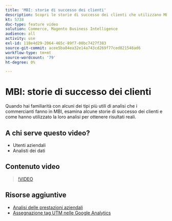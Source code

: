 ```yaml
---
title: 'MBI: storie di successo dei clienti'
description: Scopri le storie di successo dei clienti che utilizzano MBI.
kt: 5738
doc-type: feature video
solution: Commerce, Magento Business Intelligence
audience: all
activity: use
exl-id: 118e4d29-2064-465c-89f7-00bc7427f383
source-git-commit: acee5ba84ea32e14a743cd269f77ced821548ad6
workflow-type: tm+mt
source-wordcount: '79'
ht-degree: 0%

---
```


# MBI: storie di successo dei clienti

Quando hai familiarità con alcuni dei tipi più utili di analisi che i commercianti fanno in MBI, esamina alcune storie di successo dei clienti e come hanno utilizzato la loro analisi per ottenere risultati reali.

## A chi serve questo video?

- Utenti aziendali
- Analisti dei dati

## Contenuto video

>[!VIDEO](https://video.tv.adobe.com/v/35992?quality=12&learn=on)

## Risorse aggiuntive

- [Analisi delle prestazioni aziendali](https://docs.magento.com/mbi/data-analyst/analysis/bus-perf-analysis.html)
- [Assegnazione tag UTM nelle Google Analytics](https://docs.magento.com/mbi/best-practices/utm-tagging-google.html)
